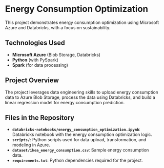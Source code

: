 # Energy Consumption Optimization

This project demonstrates energy consumption optimization using Microsoft Azure and Databricks, with a focus on sustainability.

## Technologies Used
- **Microsoft Azure** (Blob Storage, Databricks)
- **Python** (with PySpark)
- **Spark** (for data processing)

## Project Overview
The project leverages data engineering skills to upload energy consumption data to Azure Blob Storage, process the data using Databricks, and build a linear regression model for energy consumption prediction.

## Files in the Repository
- **`databricks-notebooks/energy_consumption_optimization.ipynb`**: Databricks notebook with the energy consumption optimization logic.
- **`scripts/`**: Python scripts used for data upload, transformation, and modeling in Azure.
- **`dataset/ikea_energy_consumption.csv`**: Sample energy consumption data.
- **`requirements.txt`**: Python dependencies required for the project.


